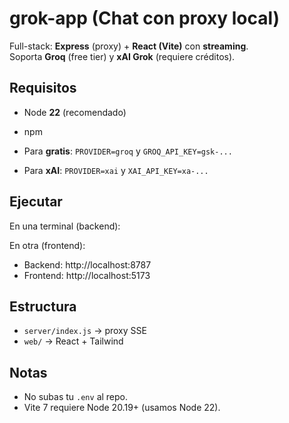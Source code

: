 # grok-app (Chat con proxy local)

Full-stack: **Express** (proxy) + **React (Vite)** con **streaming**.  
Soporta **Groq** (free tier) y **xAI Grok** (requiere créditos).

## Requisitos
- Node **22** (recomendado)
- npm


- Para **gratis**: `PROVIDER=groq` y `GROQ_API_KEY=gsk-...`
- Para **xAI**: `PROVIDER=xai` y `XAI_API_KEY=xa-...`

## Ejecutar
En una terminal (backend):

En otra (frontend):

- Backend: http://localhost:8787  
- Frontend: http://localhost:5173

## Estructura
- `server/index.js` → proxy SSE
- `web/` → React + Tailwind

## Notas
- No subas tu `.env` al repo.
- Vite 7 requiere Node 20.19+ (usamos Node 22).
